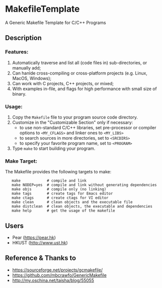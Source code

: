 # MakefileTemplate
A Generic Makefile Template for C/C++ Programs

## Description

### Features:
1. Automatically traverse and list all (code files in) sub-directories, or manually add;
2. Can hanlde cross-compiling or cross-platform projects (e.g. Linux, MacOS, Windows);
3. Can work with C projects, C++ projects, or mixed;
4. With examples in-file, and flags for high performance with small size of binary.  

### Usage:
1. Copy the `Makefile` file to your program source code directory.
2. Customize in the "Customizable Section" only if necessary:
    * to use non-standard C/C++ libraries, set pre-processor or compiler
      options to `<MY_CFLAGS>` and linker ones to `<MY_LIBS>`
    * to search sources in more directories, set to `<SRCDIRS>`
    * to specify your favorite program name, set to `<PROGRAM>`
3. Type `make` to start building your program.

### Make Target:
The Makefile provides the following targets to make:
```Shell
   make            # compile and link
   make NODEP=yes  # compile and link without generating dependencies
   make objs       # compile only (no linking)
   make tags       # create tags for Emacs editor
   make ctags      # create ctags for VI editor
   make clean      # clean objects and the executable file
   make distclean  # clean objects, the executable and dependencies
   make help       # get the usage of the makefile
```

## Users
+ Pear (https://pear.hk)
+ HKUST (http://www.ust.hk)

## Reference & Thanks to
+ https://sourceforge.net/projects/gcmakefile/
+ https://github.com/mbcrawfo/GenericMakefile
+ http://my.oschina.net/taisha/blog/55055
